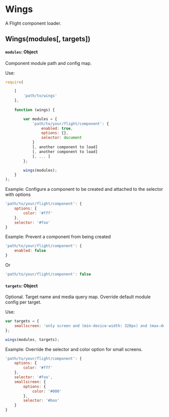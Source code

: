 # Wings

A Flight component loader.

## Wings(modules[, targets])

#### `modules`: Object

Component module path and config map.

Use:

```js
require(

	[
		'path/to/wings'
	],
	
	function (wings) {

		var modules = {
			'path/to/your/flight/component': {
				enabled: true,
				options: {},
				selector: document
			}
			[, another component to load]
			[, another component to load]
			[, ... ]
		};

		wings(modules);
	}
);
```

Example: Configure a component to be created and attached to the selector with options

```js
'path/to/your/flight/component': {
	options: {
		color: '#fff'
	},
	selector: '#foo'
}
```
Example: Prevent a component from being created

```js
'path/to/your/flight/component': {
	enabled: false
}
```
Or

```js
'path/to/your/flight/component': false
```

#### `targets`: Object

Optional. Target name and media query map. Override default module config per target.

Use:

```js
var targets = {
	smallscreen: 'only screen and (min-device-width: 320px) and (max-device-width: 767px)'
};

wings(modules, targets);
```

Example: Override the selector and color option for small screens.

```js
'path/to/your/flight/component': {
	options: {
		color: '#fff'
	},
	selector: '#foo',
	smallscreen: {
		options: {
			color: '#000'
		},
		selector: '#boo'
	}
}
```